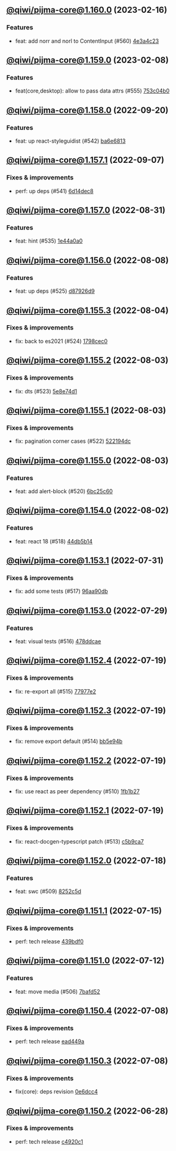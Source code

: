 ## [@qiwi/pijma-core@1.160.0](https://github.com/qiwi/pijma/compare/2023.2.8-qiwi.pijma-core.1.159.0-f0...2023.2.16-qiwi.pijma-core.1.160.0-f0) (2023-02-16)

### Features
* feat: add norr and norl to ContentInput (#560) [4e3a4c23](https://github.com/qiwi/pijma/commit/4e3a4c23b98894fa9a5ae2e270bcab4157e6b4d3)

## [@qiwi/pijma-core@1.159.0](https://github.com/qiwi/pijma/compare/2022.9.20-qiwi.pijma-core.1.158.0-f0...2023.2.8-qiwi.pijma-core.1.159.0-f0) (2023-02-08)

### Features
* feat(core,desktop): allow to pass data attrs (#555) [753c04b0](https://github.com/qiwi/pijma/commit/753c04b0c4717dd4db89932914829bfd209cdd83)

## [@qiwi/pijma-core@1.158.0](https://github.com/qiwi/pijma/compare/2022.9.7-qiwi.pijma-core.1.157.1-f0...2022.9.20-qiwi.pijma-core.1.158.0-f0) (2022-09-20)

### Features
* feat: up react-styleguidist (#542) [ba6e6813](https://github.com/qiwi/pijma/commit/ba6e6813cf68a90c7c468cd9a943d6e207cbf49e)

## [@qiwi/pijma-core@1.157.1](https://github.com/qiwi/pijma/compare/2022.8.31-qiwi.pijma-core.1.157.0-f0...2022.9.7-qiwi.pijma-core.1.157.1-f0) (2022-09-07)

### Fixes & improvements
* perf: up deps (#541) [6d14dec8](https://github.com/qiwi/pijma/commit/6d14dec8805e5f3665cc40200d77609dcf1d6350)

## [@qiwi/pijma-core@1.157.0](https://github.com/qiwi/pijma/compare/2022.8.8-qiwi.pijma-core.1.156.0-f0...2022.8.31-qiwi.pijma-core.1.157.0-f0) (2022-08-31)

### Features
* feat: hint (#535) [1e44a0a0](https://github.com/qiwi/pijma/commit/1e44a0a020a74d41f9a253135dead2c38b40a3b8)

## [@qiwi/pijma-core@1.156.0](https://github.com/qiwi/pijma/compare/2022.8.4-qiwi.pijma-core.1.155.3-f0...2022.8.8-qiwi.pijma-core.1.156.0-f0) (2022-08-08)

### Features
* feat: up deps (#525) [d87926d9](https://github.com/qiwi/pijma/commit/d87926d9250475ab7009b0cd0bce7096d9dda117)

## [@qiwi/pijma-core@1.155.3](https://github.com/qiwi/pijma/compare/2022.8.3-qiwi.pijma-core.1.155.2-f0...2022.8.4-qiwi.pijma-core.1.155.3-f0) (2022-08-04)

### Fixes & improvements
* fix: back to es2021 (#524) [1798cec0](https://github.com/qiwi/pijma/commit/1798cec00afefba6a72b97d55c3e628a20ed7e46)

## [@qiwi/pijma-core@1.155.2](https://github.com/qiwi/pijma/compare/2022.8.3-qiwi.pijma-core.1.155.1-f0...2022.8.3-qiwi.pijma-core.1.155.2-f0) (2022-08-03)

### Fixes & improvements
* fix: dts (#523) [5e8e74d1](https://github.com/qiwi/pijma/commit/5e8e74d111ae035eb79a9b0cd33acf1116b4dc60)

## [@qiwi/pijma-core@1.155.1](https://github.com/qiwi/pijma/compare/2022.8.3-qiwi.pijma-core.1.155.0-f0...2022.8.3-qiwi.pijma-core.1.155.1-f0) (2022-08-03)

### Fixes & improvements
* fix: pagination corner cases (#522) [522194dc](https://github.com/qiwi/pijma/commit/522194dc56b27bfc141b08e8174abcea81558fd2)

## [@qiwi/pijma-core@1.155.0](https://github.com/qiwi/pijma/compare/2022.8.2-qiwi.pijma-core.1.154.0-f0...2022.8.3-qiwi.pijma-core.1.155.0-f0) (2022-08-03)

### Features
* feat: add alert-block (#520) [6bc25c60](https://github.com/qiwi/pijma/commit/6bc25c6052db8b3ddcbb99ad73aef5892be0791a)

## [@qiwi/pijma-core@1.154.0](https://github.com/qiwi/pijma/compare/2022.7.31-qiwi.pijma-core.1.153.1-f0...2022.8.2-qiwi.pijma-core.1.154.0-f0) (2022-08-02)

### Features
* feat: react 18 (#518) [44db5b14](https://github.com/qiwi/pijma/commit/44db5b14e812b2a9548cc5cde4fbb5a6c2cf58db)

## [@qiwi/pijma-core@1.153.1](https://github.com/qiwi/pijma/compare/2022.7.29-qiwi.pijma-core.1.153.0-f0...2022.7.31-qiwi.pijma-core.1.153.1-f0) (2022-07-31)

### Fixes & improvements
* fix: add some tests (#517) [96aa90db](https://github.com/qiwi/pijma/commit/96aa90db7aca3c1014306273701fd158a326215b)

## [@qiwi/pijma-core@1.153.0](https://github.com/qiwi/pijma/compare/2022.7.19-qiwi.pijma-core.1.152.4-f0...2022.7.29-qiwi.pijma-core.1.153.0-f0) (2022-07-29)

### Features
* feat: visual tests (#516) [478ddcae](https://github.com/qiwi/pijma/commit/478ddcaefbb80f794900517878da6231bd1397de)

## [@qiwi/pijma-core@1.152.4](https://github.com/qiwi/pijma/compare/2022.7.19-qiwi.pijma-core.1.152.3-f0...2022.7.19-qiwi.pijma-core.1.152.4-f0) (2022-07-19)

### Fixes & improvements
* fix: re-export all (#515) [77977e2](https://github.com/qiwi/pijma/commit/77977e25852e30e276b80277dc462c20a127c7eb)

## [@qiwi/pijma-core@1.152.3](https://github.com/qiwi/pijma/compare/2022.7.19-qiwi.pijma-core.1.152.2-f0...2022.7.19-qiwi.pijma-core.1.152.3-f0) (2022-07-19)

### Fixes & improvements
* fix: remove export default (#514) [bb5e94b](https://github.com/qiwi/pijma/commit/bb5e94b36a1d366ecb6d8c31c4c24dfc626b927a)

## [@qiwi/pijma-core@1.152.2](https://github.com/qiwi/pijma/compare/2022.7.19-qiwi.pijma-core.1.152.1-f0...2022.7.19-qiwi.pijma-core.1.152.2-f0) (2022-07-19)

### Fixes & improvements
* fix: use react as peer dependency (#510) [1fb1b27](https://github.com/qiwi/pijma/commit/1fb1b271879a8bbba20aaa9bcfeb46371511c660)

## [@qiwi/pijma-core@1.152.1](https://github.com/qiwi/pijma/compare/2022.7.18-qiwi.pijma-core.1.152.0-f0...2022.7.19-qiwi.pijma-core.1.152.1-f0) (2022-07-19)

### Fixes & improvements
* fix: react-docgen-typescript patch (#513) [c5b9ca7](https://github.com/qiwi/pijma/commit/c5b9ca76cd340771fbde25c61a3d7327c6c6e23a)

## [@qiwi/pijma-core@1.152.0](https://github.com/qiwi/pijma/compare/2022.7.15-qiwi.pijma-core.1.151.1-f0...2022.7.18-qiwi.pijma-core.1.152.0-f0) (2022-07-18)

### Features
* feat: swc (#509) [8252c5d](https://github.com/qiwi/pijma/commit/8252c5db68d239815a3d2c608203c192605630c3)

## [@qiwi/pijma-core@1.151.1](https://github.com/qiwi/pijma/compare/2022.7.12-qiwi.pijma-core.1.151.0-f0...2022.7.15-qiwi.pijma-core.1.151.1-f0) (2022-07-15)

### Fixes & improvements
* perf: tech release [439bdf0](https://github.com/qiwi/pijma/commit/439bdf0510accd141fd9279a6592f6cad4516af0)

## [@qiwi/pijma-core@1.151.0](https://github.com/qiwi/pijma/compare/2022.7.8-qiwi.pijma-core.1.150.4-f0...2022.7.12-qiwi.pijma-core.1.151.0-f0) (2022-07-12)

### Features
* feat: move media (#506) [7bafd52](https://github.com/qiwi/pijma/commit/7bafd525f04ad484ef0da223b5fb39f1c8a51006)

## [@qiwi/pijma-core@1.150.4](https://github.com/qiwi/pijma/compare/2022.7.8-qiwi.pijma-core.1.150.3-f0...2022.7.8-qiwi.pijma-core.1.150.4-f0) (2022-07-08)

### Fixes & improvements
* perf: tech release [ead449a](https://github.com/qiwi/pijma/commit/ead449ad732211d6b10e0468342e09d03135bd06)

## [@qiwi/pijma-core@1.150.3](https://github.com/qiwi/pijma/compare/2022.6.28-qiwi.pijma-core.1.150.2-f0...2022.7.8-qiwi.pijma-core.1.150.3-f0) (2022-07-08)

### Fixes & improvements
* fix(core): deps revision [0e6dcc4](https://github.com/qiwi/pijma/commit/0e6dcc47b00617d1aafdc28e75785544cad3bee7)

## [@qiwi/pijma-core@1.150.2](https://github.com/qiwi/pijma/compare/2022.6.26-qiwi.pijma-core.1.150.1-f0...2022.6.28-qiwi.pijma-core.1.150.2-f0) (2022-06-28)

### Fixes & improvements
* perf: tech release [c4920c1](https://github.com/qiwi/pijma/commit/c4920c14d059ee82e554dcffcd01f0227cc0587d)
